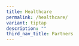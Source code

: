 ```yaml
---
title: Healthcare
permalink: /healthcare/
variant: tiptap
description: ""
third_nav_title: Partners
---
```

